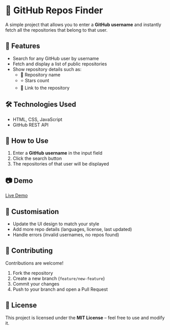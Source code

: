 # 🔎 GitHub Repos Finder

A simple project that allows you to enter a **GitHub username** and instantly fetch all the repositories that belong to that user.

## 🚀 Features
- Search for any GitHub user by username  
- Fetch and display a list of public repositories  
- Show repository details such as:  
  - 📂 Repository name  
  - ⭐ Stars count  
  - 🔗 Link to the repository  

## 🛠️ Technologies Used
- HTML, CSS, JavaScript  
- GitHub REST API  

## 📖 How to Use
1. Enter a **GitHub username** in the input field  
2. Click the search button  
3. The repositories of that user will be displayed  

## 📷 Demo
[Live Demo](http://loia-radwan.github.io/github-repo) <!-- Replace with your actual demo link -->

## 🔧 Customisation
- Update the UI design to match your style  
- Add more repo details (languages, license, last updated)  
- Handle errors (invalid usernames, no repos found)  

## 🤝 Contributing
Contributions are welcome!  
1. Fork the repository  
2. Create a new branch (`feature/new-feature`)  
3. Commit your changes  
4. Push to your branch and open a Pull Request  

## 📜 License
This project is licensed under the **MIT License** – feel free to use and modify it.  
